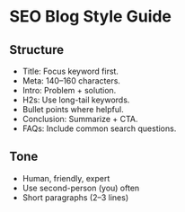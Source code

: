 # SEO Blog Style Guide

## Structure
- Title: Focus keyword first.
- Meta: 140–160 characters.
- Intro: Problem + solution.
- H2s: Use long-tail keywords.
- Bullet points where helpful.
- Conclusion: Summarize + CTA.
- FAQs: Include common search questions.

## Tone
- Human, friendly, expert
- Use second-person (you) often
- Short paragraphs (2–3 lines)
